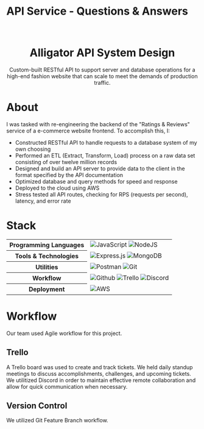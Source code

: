 # API Service - Questions & Answers
<br />
<p align="center">
  <h1 align="center">Alligator API System Design</h1>

  <p align="center">
    Custom-built RESTful API to support server and database operations for a high-end fashion website that can scale to meet the demands of production traffic.

# About
I was tasked with re-engineering the backend of the "Ratings & Reviews" service of a e-commerce website frontend. To accomplish this, I:
  * Constructed RESTful API to handle requests to a database system of my own choosing
  * Performed an ETL (Extract, Transform, Load) process on a raw data set consisting of over twelve million records
  * Designed and build an API server to provide data to the client in the format specified by the API documentation
  * Optimized database and query methods for speed and response
  * Deployed to the cloud using AWS
  * Stress tested all API routes, checking for RPS (requests per second), latency, and error rate


# Stack

<table>
  <tbody>
    <tr>
      <th>Programming Languages</th>
      <td>
        <img alt="JavaScript" src="https://img.shields.io/badge/javascript%20-%23323330.svg?&style=for-the-badge&logo=javascript&logoColor=%23F7DF1E" />
        <img alt="NodeJS" src="https://img.shields.io/badge/node.js-%2343853D.svg?&style=for-the-badge&logo=node.js&logoColor=white"/>
      </td>
    </tr>
    <tr>
      <th>Tools & Technologies</th>
      <td>
        <img alt="Express.js" src="https://img.shields.io/badge/express.js-%23404d59.svg?&style=for-the-badge"/>
        <img alt="MongoDB" src="https://img.shields.io/badge/MongoDb-green?style=for-the-badge&logo=mongodb&logoColor=white"/>
      </td>
    </tr>
    <tr>
      <th>Utilities</th>
      <td>
        <img alt="Postman" src="https://img.shields.io/badge/Postman-FF6C37?style=for-the-badge&logo=postman&logoColor=red" />
        <img alt="Git" src="https://img.shields.io/badge/Git-F05032?style=for-the-badge&logo=git&logoColor=white" />
      </td>
    </tr>
     <tr>
      <th>Workflow</th>
      <td>
        <img alt="Github" src="https://img.shields.io/badge/GitHub-100000?style=for-the-badge&logo=github&logoColor=white"/>
        <img alt="Trello" src="https://img.shields.io/badge/Trello-%23026AA7.svg?&style=for-the-badge&logo=Trello&logoColor=white"/>
        <img alt="Discord" src="https://img.shields.io/badge/Discord-7289DA?style=for-the-badge&logo=discord&logoColor=white"/>
      </td>
    </tr>
    <tr>
      <th>Deployment</th>
      <td>
        <img alt="AWS" src="https://img.shields.io/badge/AWS-%23FF9900.svg?&style=for-the-badge&logo=amazon-aws&logoColor=white"/>
      </td>
    </tr>
  </tbody>
</table>

# Workflow
Our team used Agile workflow for this project.

## Trello
A Trello board was used to create and track tickets. We held daily standup meetings to discuss accomplishments, challenges, and upcoming tickets. We utilitized Discord in order to maintain effective remote collaboration and allow for quick communication when necessary.

## Version Control
We utilized Git Feature Branch workflow.
